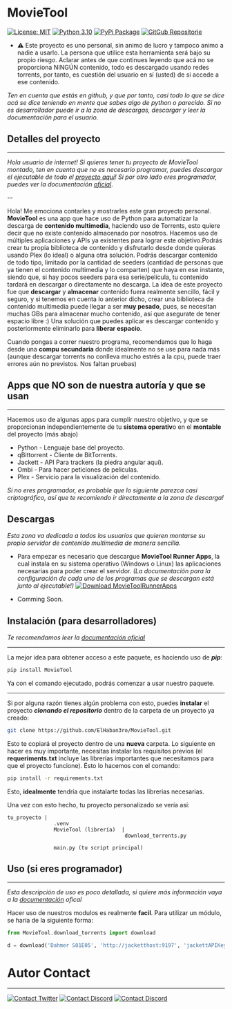 # MovieTool

[![License: MIT](https://img.shields.io/badge/License-MIT-yellowgreen.svg?style=flat-square)](https://opensource.org/licenses/MIT) [![Python 3.10](https://img.shields.io/badge/Python-3.10-blue.svg?style=flat-square&logo=python)](https://www.python.org/downloads/release/python-310/) [![PyPi Package](https://img.shields.io/badge/PyPi_Package-pip_install_MovieTool-yellow.svg?style=flat-square&logo=pypi)](https://pypi.org/project/MovieTool/) [![GitGub Repositorie](https://img.shields.io/badge/GitHub_Repositorie-MovieTool-gray.svg?style=flat-square&logo=github)](https://github.com/ElHaban3ro/MovieTool/)

* ⚠ Este proyecto es uno personal, sin animo de lucro y tampoco animo a nadie a usarlo. La persona que utilice esta herramienta será bajo su propio riesgo. Aclarar antes de que continues leyendo que acá no se proporciona NINGÚN contenido, todo es descargado usando redes torrents, por tanto, es cuestión del usuario en sí (usted) de si accede a ese contenido.

*Ten en cuenta que estás en github, y que por tanto, casi todo lo que se dice acá se dice teniendo en mente que sabes algo de python o parecido. Si no es desarrollador puede ir a la zona de descargas, descargar y leer la documentación para el usuario.*


## Detalles del proyecto

---
*Hola usuario de internet! Si quieres tener tu proyecto de MovieTool montado, ten en cuenta que no es necesario programar, puedes descargar el ejecutable de todo el [proyecto aquí](https://elhaban3ro.github.io/MovieTool-User/)! Si por otro lado eres programador, puedes ver la documentación [oficial](https://github.com/ElHaban3ro/MovieTool/blob/main/docs/index.md)*.

--

Hola! Me emociona contarles y mostrarles este gran proyecto personal. **MovieTool** es una app que hace uso de Python para automatizar la descarga de **contenido multimedia**, haciendo uso de Torrents, esto quiere decir que no existe contenido almacenado por nosotros. Hacemos uso de múltiples aplicaciones y APIs ya existentes para lograr este objetivo.Podrás crear tu propia biblioteca de contenido y disfrutarlo desde donde quieras usando Plex (lo ideal) o alguna otra solución. Podrás descargar contenido de todo tipo, limitado por la cantidad de seeders (cantidad de personas que ya tienen el contenido multimedia y lo comparten) que haya en ese instante, siendo que, si hay pocos seeders para esa serie/película, tu contenido tardará en descargar o directamente no descarga. La idea de este proyecto fue que **descargar** y **almacenar** contenido fuera realmente sencillo, fácil y seguro, y si tenemos en cuenta lo anterior dicho, crear una biblioteca de contenido multimedia puede llegar a ser **muy pesado**, pues, se necesitan muchas GBs para almacenar mucho contenido, así que asegurate de tener espacio libre :) Una solución que puedes aplicar es descargar contenido y posteriormente eliminarlo para **liberar espacio**. 

Cuando pongas a correr nuestro programa, recomendamos que lo haga desde una **compu secundaria** donde idealmente no se use para nada más (aunque descargar torrents no conlleva mucho estrés a la cpu, puede traer errores aún no previstos. Nos faltan pruebas)








## Apps que NO son de nuestra autoría y que se usan

----
Hacemos uso de algunas apps para cumplir nuestro objetivo, y que se proporcionan independientemente de tu **sistema operativ**o en el **montable** del proyecto (más abajo)

- Python - Lenguaje base del proyecto.
- qBittorrent - Cliente de BitTorrents.
- Jackett - API Para trackers (la piedra angular aquí).
- Ombi - Para hacer peticiones de peliculas.
- Plex - Servicio para la visualización del contenido.

*Si no eres programador, es probable que lo siguiente parezca casi criptográfico, así que te recomiendo ir directamente a la zona de descarga!*

## Descargas
*Esta zona va dedicada a todos los usuarios que quieren montarse su propio servidor de contenido multimedia de manera sencilla.*

-  Para empezar es necesario que descargue **MovieTool Runner Apps**, la cual instala en su sistema operativo (Windows o Linux) las aplicaciones necesarias para poder crear el servidor. *(La documentación para la configuración de cada uno de los programas que se descargan está junto al ejecutable!)* [![Download MovieToolRunnerApps](https://img.shields.io/badge/Download-MovieTool_Runner_Apps-red.svg?style=flat-square)](https://elhaban3ro.github.io/MovieTool-User/)


- Comming Soon.




## Instalación (para desarrolladores)

*Te recomendamos leer la [documentación oficial](https://github.com/ElHaban3ro/MovieTool/blob/main/docs/index.md)*

---
La mejor idea para obtener acceso a este paquete, es haciendo uso de ***pip***:
```bash
pip install MovieTool
```
Ya con el comando ejecutado, podrás comenzar a usar nuestro paquete.

---

Si por alguna razón tienes algún problema con esto, puedes **instalar** el proyecto ***clonando el repositorio*** dentro de la carpeta de un proyecto ya creado:
```bash
git clone https://github.com/ElHaban3ro/MovieTool.git
```

Esto te copiará el proyecto dentro de una **nueva** carpeta.
Lo siguiente en hacer es muy importante, necesitas instalar los requisitos previos (el **requeriments.txt** incluye las librerías importantes que necesitamos para que el proyecto funcione). Ésto lo hacemos con el comando:
```bash
pip install -r requirements.txt 
```

Esto, **idealmente** tendría que instalarte todas las librerias necesarias.


Una vez con esto hecho, tu proyecto personalizado se vería así:
```
tu_proyecto |
               .venv
               MovieTool (librería)  |
                                      download_torrents.py
                                     
               main.py (tu script principal)

```







## Uso (si eres programador)

---

*Esta descripción de uso es poco detallada, si quiere más información vaya a la [documentación](https://github.com/ElHaban3ro/MovieTool/blob/main/docs/index.md) ofical*

Hacer uso de nuestros modulos es realmente **facil**. Para utilizar un módulo, se haría de la siguiente forma:

```python
from MovieTool.download_torrents import download

d = download('Dahmer S01E05', 'http://jacketthost:9197', 'jackettAPIKey', 'http://qbtorrenthost:8080', 'admin', 'adminadmin', 'C:/users/yo/raw_movies/', 2000, False)
```




# Autor Contact
---

[![Contact Twitter](https://img.shields.io/badge/Twitter-ElHaban3ro-9cf.svg?style=for-the-badge&logo=twitter)](https://twitter.com/ElHaban3ro) [![Contact Discord](https://img.shields.io/badge/Discord-!%20Die()%231274-lightgray?style=for-the-badge&logo=discord)](https://discord.gg/NGp9YbYJ8F) [![Contact Discord](https://img.shields.io/badge/GitHub-ElHaban3ro-lightgray?style=for-the-badge&logo=github)](https://github.com/ElHaban3ro)
